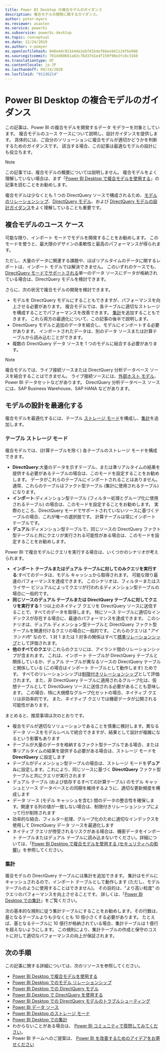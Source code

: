 ```yaml
---
title: Power BI Desktop の複合モデルのガイダンス
description: 複合モデルの開発に関するガイダンス。
author: peter-myers
ms.reviewer: asaxton
ms.service: powerbi
ms.subservice: powerbi-desktop
ms.topic: conceptual
ms.date: 12/24/2019
ms.author: v-pemyer
ms.openlocfilehash: 840e4dc92164de2ebfd1bdef6bee941124f6e906
ms.sourcegitcommit: 701dd80661a63c76d37d1e4f159f90e3fc8c3160
ms.translationtype: HT
ms.contentlocale: ja-JP
ms.lasthandoff: 09/24/2020
ms.locfileid: "91136214"
---
```

# <a name="composite-model-guidance-in-power-bi-desktop"></a>Power BI Desktop の複合モデルのガイダンス

この記事は、Power BI の複合モデルを開発するデータ モデラーを対象としています。 複合モデルのユース ケースについて説明し、設計ガイダンスを提供します。 具体的には、ご自分のソリューションに複合モデルが適切かどうかを判断するためのガイダンスです。 該当する場合、この記事は最適なモデルの設計にも役立ちます。

> [!NOTE]
> この記事では、複合モデルの概要については説明しません。 複合モデルをよく理解していない場合は、まず「[Power BI Desktop で複合モデルを使用する](../transform-model/desktop-composite-models.md)」の記事を読むことをお勧めします。
>
> 複合モデルは少なくとも 1 つの DirectQuery ソースで構成されるため、[モデルのリレーションシップ](../transform-model/desktop-relationships-understand.md)、[DirectQuery モデル](../connect-data/desktop-directquery-about.md)、および [DirectQuery モデルの設計ガイダンス](directquery-model-guidance.md)をよく理解していることも重要です。

## <a name="composite-model-use-cases"></a>複合モデルのユース ケース

可能な限り、インポート モードでモデルを開発することをお勧めします。 このモードを使うと、最大限のデザインの柔軟性と最高のパフォーマンスが得られます。

ただし、大量のデータに関連する課題や、ほぼリアルタイムのデータに関するレポートは、インポート モデルでは解決できません。 このいずれのケースでも、[DirectQuery モードでサポートされる](../connect-data/power-bi-data-sources.md)単一のデータ ソースにデータが格納されている場合は、DirectQuery モデルを検討できます。

さらに、次の状況で複合モデルの開発を検討できます。

- モデルを DirectQuery モデルにすることもできますが、パフォーマンスを向上させる必要があります。 複合モデルでは、各テーブルに適切なストレージを構成することでパフォーマンスを改善できます。 [集計](../transform-model/desktop-aggregations.md)を追加することもできます。 これら両方の最適化について、この記事の後半で説明します。
- DirectQuery モデルと追加のデータを結合し、モデルにインポートする必要があります。 インポートされたデータは、別のデータ ソースまたは計算テーブルから読み込むことができます。
- 複数の DirectQuery データ ソースを 1 つのモデルに結合する必要があります。

> [!NOTE]
> 複合モデルでは、ライブ接続ソースまたは DirectQuery 分析データベース ソースを結合することはできません。 ライブ接続ソースには、[外部ホスト モデル](../connect-data/service-datasets-understand.md#external-hosted-models)、Power BI データセットなどがあります。 DirectQuery 分析データベース ソースには、SAP Business Warehouse、SAP HANA などがあります。

## <a name="optimize-model-design"></a>モデルの設計を最適化する

複合モデルを最適化するには、テーブル [ストレージ モード](../transform-model/desktop-storage-mode.md)を構成し、[集計](../transform-model/desktop-aggregations.md)を追加します。

### <a name="table-storage-mode"></a>テーブル ストレージ モード

複合モデルでは、(計算テーブルを除く) 各テーブルのストレージ モードを構成できます。

- **DirectQuery**:大量のデータを示すテーブル、または準リアルタイムの結果を提供する必要があるテーブルの場合は、このモードを設定することをお勧めします。 データがこれらのテーブルにインポートされることはありません。 通常、これらのテーブルはファクト型テーブル (集計に使用されるテーブル) になります。
- **インポート**:ディメンション型テーブル (フィルター処理とグループ化に使用されるテーブル) の場合は、このモードを設定することをお勧めします。 実際のところ、DirectQuery モードでサポートされていないソースに基づくテーブルの場合、これが唯一の選択肢です。 計算テーブルは常にインポート テーブルです。
- **デュアル**:ディメンション型テーブルで、同じソースの DirectQuery ファクト型テーブルと共にクエリが実行される可能性がある場合は、このモードを設定することをお勧めします。

Power BI で複合モデルにクエリを実行する場合は、いくつかのシナリオが考えられます。

- **インポート テーブルまたはデュアル テーブルに対してのみクエリを実行する**:すべてのデータは、モデル キャッシュから取得されます。 可能な限り最速のパフォーマンスを達成できます。 このシナリオは、フィルターまたはスライサー ビジュアルによってクエリが行われるディメンション型テーブルの場合に一般的です。
- **同じソースのデュアル テーブルまたは DirectQuery テーブルに対してクエリを実行する**:1 つ以上のネイティブ クエリを DirectQuery ソースに送信することで、すべてのデータを取得します。 特にソース テーブルに適切なインデックスが存在する場合に、最速のパフォーマンスを達成できます。 このシナリオは、デュアル ディメンション型テーブルと DirectQuery ファクト型テーブルを関連付けるクエリの場合に一般的です。 これらのクエリは "_アイランド内_" なので、1 対 1 または 1 対多の関係はすべて[標準リレーションシップ](../transform-model/desktop-relationships-understand.md#regular-relationships)として評価されます。
- **他のすべてのクエリ**:これらのクエリには、アイランド間のリレーションシップが含まれます。 これは、インポート テーブルが DirectQuery テーブルと関係しているか、デュアル テーブルが異なるソースの DirectQuery テーブルと関係している (この場合はインポート テーブルとして動作します) ためです。 すべてのリレーションシップは[制限付きリレーションシップ](../transform-model/desktop-relationships-understand.md#limited-relationships)として評価されます。 また、非 DirectQuery テーブルに適用されるグループ化は、仮想テーブルとして DirectQuery ソースに送信される必要があることも意味します。 この場合、特に大規模なグループ化セットの場合、ネイティブ クエリは非効率的です。 また、ネイティブ クエリでは機密データが公開される可能性があります。

まとめると、推奨事項は次のとおりです。

- 複合モデルが適切なソリューションであることを慎重に検討します。異なるデータ ソースをモデルレベルで統合できますが、結果として設計が複雑になるという影響もあります
- テーブルが大量のデータを格納するファクト型テーブルである場合、または準リアルタイムの結果を提供する必要がある場合は、ストレージ モードを **DirectQuery** に設定します
- テーブルがディメンション型テーブルの場合は、ストレージ モードを**デュアル**に設定します。これにより、同じソースに基づく **DirectQuery** ファクト型テーブルと共にクエリが実行されます
- デュアル テーブル (および依存するすべての計算テーブル) のモデル キャッシュとソース データベースとの同期を維持するように、適切な更新頻度を構成します
- データ ソース (モデル キャッシュを含む) 間のデータの整合性を確保します。関連する列の値が一致しない場合は、制限付きリレーションシップによって行が削除されます
- 効率的な結合、フィルター処理、グループ化のために適切なインデックスを使用して DirectQuery データ ソースを最適化します
- ネイティブ クエリが傍受されるリスクがある場合は、機密データをインポート テーブルまたはデュアル テーブルに読み込まないでください。詳細については、「[Power BI Desktop で複合モデルを使用する (セキュリティへの影響)](../transform-model/desktop-composite-models.md#security-implications)」を参照してください。

### <a name="aggregations"></a>集計

複合モデルの DirectQuery テーブルには集計を追加できます。 集計はモデルにキャッシュされるので、インポート テーブルとして動作します (ただし、モデル テーブルのように使用することはできません)。 その目的は、"より高い粒度" のクエリのパフォーマンスを向上させることです。 詳しくは、「[Power BI Desktop での集計](../transform-model/desktop-aggregations.md)」をご覧ください。

次の基本的な規則に従う集計テーブルにすることをお勧めします。その行数は、基となるテーブルよりも少なくとも 10 倍小さくする必要があります。 たとえば、基となるテーブルに 10 億行が格納されている場合、集計テーブルは 1 億行を超えないようにします。 この規則により、集計テーブルの作成と保守のコストに対して適切なパフォーマンスの向上が保証されます。

## <a name="next-steps"></a>次の手順

この記事に関する詳細については、次のリソースを参照してください。

- [Power BI Desktop で複合モデルを使用する](../transform-model/desktop-composite-models.md)
- [Power BI Desktop でのモデル リレーションシップ](../transform-model/desktop-relationships-understand.md)
- [Power BI Desktop での DirectQuery モデル](../connect-data/desktop-directquery-about.md)
- [Power BI Desktop で DirectQuery を使用する](../connect-data/desktop-use-directquery.md)
- [Power BI Desktop での DirectQuery モデルのトラブルシューティング](../connect-data/desktop-directquery-troubleshoot.md)
- [Power BI データ ソース](../connect-data/power-bi-data-sources.md)
- [Power BI Desktop のストレージ モード](../transform-model/desktop-storage-mode.md)
- [Power BI Desktop での集計](../transform-model/desktop-aggregations.md)
- わからないことがある場合は、 [Power BI コミュニティで質問してみてください](https://community.powerbi.com/)。
- Power BI チームへのご提案は、 [Power BI を改善するためのアイデアをお寄せください](https://ideas.powerbi.com)
